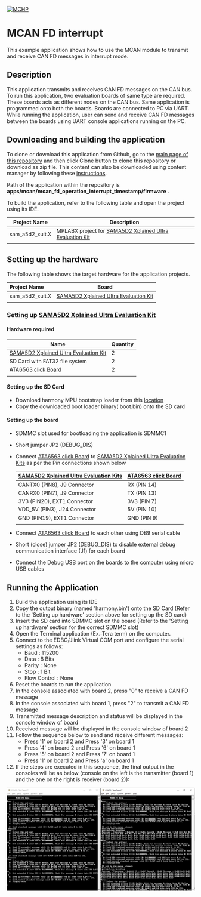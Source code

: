 [![MCHP](https://www.microchip.com/ResourcePackages/Microchip/assets/dist/images/logo.png)](https://www.microchip.com)

# MCAN FD interrupt

This example application shows how to use the MCAN module to transmit and receive CAN FD messages in interrupt mode.

## Description

This application transmits and receives CAN FD messages on the CAN bus. To run this application, two evaluation boards of same type are required. These boards acts as different nodes on the CAN bus. Same application is programmed onto both the boards. Boards are connected to PC via UART. While running the application, user can send and receive CAN FD messages between the boards using UART console applications running on the PC.

## Downloading and building the application

To clone or download this application from Github, go to the [main page of this repository](https://github.com/Microchip-MPLAB-Harmony/csp_apps_sam_a5d2) and then click Clone button to clone this repository or download as zip file.
This content can also be downloaded using content manager by following these [instructions](https://github.com/Microchip-MPLAB-Harmony/contentmanager/wiki).

Path of the application within the repository is **apps/mcan/mcan_fd_operation_interrupt_timestamp/firmware** .

To build the application, refer to the following table and open the project using its IDE.

| Project Name      | Description                                    |
| ----------------- | ---------------------------------------------- |
| sam_a5d2_xult.X | MPLABX project for [SAMA5D2 Xplained Ultra Evaluation Kit](https://www.microchip.com/DevelopmentTools/ProductDetails/ATSAMA5D2C-XULT) |
|||

## Setting up the hardware

The following table shows the target hardware for the application projects.

| Project Name| Board|
|:---------|:---------:|
| sam_a5d2_xult.X | [SAMA5D2 Xplained Ultra Evaluation Kit](https://www.microchip.com/DevelopmentTools/ProductDetails/ATSAMA5D2C-XULT) |
|||

### Setting up [SAMA5D2 Xplained Ultra Evaluation Kit](https://www.microchip.com/DevelopmentTools/ProductDetails/ATSAMA5D2C-XULT)

#### Hardware required

| Name |Quantity |
| -------- | ------- |
| [SAMA5D2 Xplained Ultra Evaluation Kit](https://www.microchip.com/DevelopmentTools/ProductDetails/ATSAMA5D2C-XULT) | 2 |
| SD Card with FAT32 file system | 2 |
| [ATA6563 click Board](https://www.mikroe.com/ata6563-click) | 2 |
|||

#### Setting up the SD Card

- Download harmony MPU bootstrap loader from this [location](https://github.com/Microchip-MPLAB-Harmony/at91bootstrap/blob/master/boot.bin)
- Copy the downloaded boot loader binary( boot.bin) onto the SD card

#### Setting up the board

- SDMMC slot used for bootloading the application is SDMMC1
- Short jumper JP2 (DEBUG_DIS)
- Connect [ATA6563 click Board](https://www.mikroe.com/ata6563-click) to [SAMA5D2 Xplained Ultra Evaluation Kits](https://www.microchip.com/DevelopmentTools/ProductDetails/ATSAMA5D2C-XULT) as per the Pin connections shown below

    | [SAMA5D2 Xplained Ultra Evaluation Kits](https://www.microchip.com/DevelopmentTools/ProductDetails/ATSAMA5D2C-XULT) | [ATA6563 click Board](https://www.mikroe.com/ata6563-click) |
    | ------ | ------- |
    | CANTX0 (PIN8), J9 Connector | RX (PIN 14) |
    | CANRX0 (PIN7), J9 Connector | TX (PIN 13) |
    | 3V3 (PIN20), EXT1 Connector | 3V3 (PIN 7) |
    | VDD_5V (PIN3), J24 Connector | 5V (PIN 10) |
    | GND (PIN19), EXT1 Connector | GND (PIN 9) |
    |||

- Connect [ATA6563 click Board](https://www.mikroe.com/ata6563-click) to each other using DB9 serial cable
- Short (close) jumper JP2 (DEBUG_DIS) to disable external debug communication interface (J1) for each board
- Connect the Debug USB port on the boards to the computer using micro USB cables

## Running the Application

1. Build the application using its IDE
2. Copy the output binary (named 'harmony.bin') onto the SD Card (Refer to the 'Setting up hardware' section above for setting up the SD card)
3. Insert the SD card into SDMMC slot on the board (Refer to the 'Setting up hardware' section for the correct SDMMC slot)
4. Open the Terminal application (Ex.:Tera term) on the computer.
5. Connect to the EDBG/Jlink Virtual COM port and configure the serial settings as follows:
    - Baud : 115200
    - Data : 8 Bits
    - Parity : None
    - Stop : 1 Bit
    - Flow Control : None
6. Reset the boards to run the application
7. In the console associated with board 2, press "0" to receive a CAN FD message
8. In the console associated with board 1, press "2" to transmit a CAN FD message
9. Transmitted message description and status will be displayed in the console window of board
10. Received message will be displayed in the console window of board 2
11. Follow the sequence below to send and receive different messages:
    - Press '1' on board 2 and Press '3' on board 1
    - Press '4' on board 2 and Press '6' on board 1
    - Press '5' on board 2 and Press '7' on board 1
    - Press '1' on board 2 and Press 'a' on board 1
12. If the steps are executed in this sequence, the final output in the consoles will be as below (console on the left is the transmitter (board 1) and the one on the right is receiver (board 2)):

![output](images/output_mcan_fd_operation_interrupt.png)

